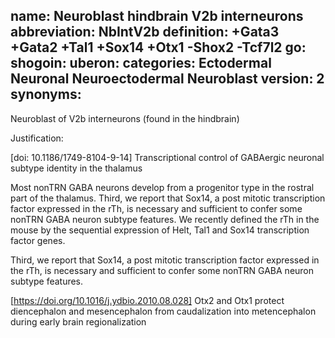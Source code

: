 name: Neuroblast hindbrain V2b interneurons
abbreviation: NbIntV2b
definition: +Gata3 +Gata2 +Tal1 +Sox14 +Otx1 -Shox2 -Tcf7l2
go:
shogoin: 
uberon:
categories: Ectodermal Neuronal Neuroectodermal Neuroblast
version: 2
synonyms:
---

Neuroblast of V2b interneurons (found in the hindbrain)

Justification:

[doi:  10.1186/1749-8104-9-14] Transcriptional control of GABAergic neuronal subtype identity in the thalamus

Most nonTRN GABA neurons develop from a progenitor type in the rostral part of the thalamus.
Third, we report that Sox14, a post mitotic transcription factor expressed in the rTh, is necessary and sufficient to confer some nonTRN GABA neuron subtype features.
We recently defined the rTh in the mouse by the sequential expression of Helt, Tal1 and Sox14 transcription factor genes.

Third, we report that Sox14, a post mitotic transcription factor expressed in the rTh, is necessary and sufficient to confer some nonTRN GABA neuron subtype features.


[https://doi.org/10.1016/j.ydbio.2010.08.028] Otx2 and Otx1 protect diencephalon and mesencephalon from caudalization into metencephalon during early brain regionalization